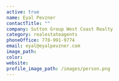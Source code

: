 ```yaml
---
active: true
name: Eyal Pevzner
contactTitle: ""
company: Sutton Group West Coast Realty
category: realestateagents
phoneOffice: 778-991-9774
email: eyal@eyalpevzner.com
image_path:
color:
website:
profile_image_path: /images/person.png
---
```

